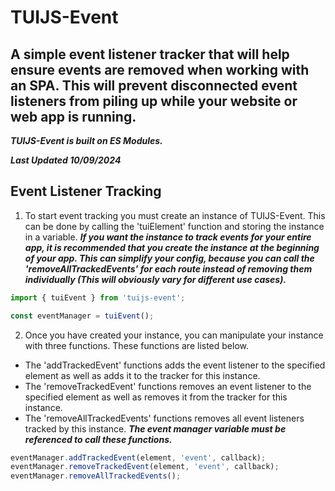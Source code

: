 # TUIJS-Event
## A simple event listener tracker that will help ensure events are removed when working with an SPA. This will prevent disconnected event listeners from piling up while your website or web app is running.
***TUIJS-Event is built on ES Modules.***

***Last Updated 10/09/2024***

## Event Listener Tracking
1. To start event tracking you must create an instance of TUIJS-Event. This can be done by calling the 'tuiElement' function and storing the instance in a variable.
***If you want the instance to track events for your entire app, it is recommended that you create the instance at the beginning of your app. This can simplify your config, because you can call the 'removeAllTrackedEvents' for each route instead of removing them individually (This will obviously vary for different use cases).***
```js
import { tuiEvent } from 'tuijs-event';

const eventManager = tuiEvent();
```
2. Once you have created your instance, you can manipulate your instance with three functions. These functions are listed below.
- The 'addTrackedEvent' functions adds the event listener to the specified element as well as adds it to the tracker for this instance.
- The 'removeTrackedEvent' functions removes an event listener to the specified element as well as removes it from the tracker for this instance.
- The 'removeAllTrackedEvents' functions removes all event listeners tracked by this instance.
***The event manager variable must be referenced to call these functions.***
```js
eventManager.addTrackedEvent(element, 'event', callback);
eventManager.removeTrackedEvent(element, 'event', callback);
eventManager.removeAllTrackedEvents();
```
